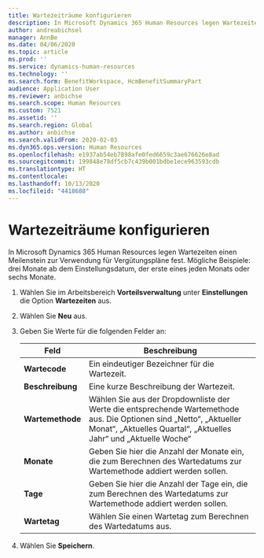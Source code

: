 ```yaml
---
title: Wartezeiträume konfigurieren
description: In Microsoft Dynamics 365 Human Resources legen Wartezeiten einen Meilenstein zur Verwendung für Vergütungspläne fest.
author: andreabichsel
manager: AnnBe
ms.date: 04/06/2020
ms.topic: article
ms.prod: ''
ms.service: dynamics-human-resources
ms.technology: ''
ms.search.form: BenefitWorkspace, HcmBenefitSummaryPart
audience: Application User
ms.reviewer: anbichse
ms.search.scope: Human Resources
ms.custom: 7521
ms.assetid: ''
ms.search.region: Global
ms.author: anbichse
ms.search.validFrom: 2020-02-03
ms.dyn365.ops.version: Human Resources
ms.openlocfilehash: e1937ab54eb7898afe0fed6659c3ae676626e8ad
ms.sourcegitcommit: 199848e78df5cb7c439b001bdbe1ece963593cdb
ms.translationtype: HT
ms.contentlocale: 
ms.lasthandoff: 10/13/2020
ms.locfileid: "4418688"
---
```

# <a name="configure-waiting-periods"></a>Wartezeiträume konfigurieren

In Microsoft Dynamics 365 Human Resources legen Wartezeiten einen Meilenstein zur Verwendung für Vergütungspläne fest. Mögliche Beispiele: drei Monate ab dem Einstellungsdatum, der erste eines jeden Monats oder sechs Monate.   

1. Wählen Sie im Arbeitsbereich **Vorteilsverwaltung** unter **Einstellungen** die Option **Wartezeiten** aus.

2. Wählen Sie **Neu** aus.

3. Geben Sie Werte für die folgenden Felder an:

   | Feld | Beschreibung |
   | --- | --- |
   | **Wartecode** | Ein eindeutiger Bezeichner für die Wartezeit. |
   | **Beschreibung** | Eine kurze Beschreibung der Wartezeit. |
   | **Wartemethode** | Wählen Sie aus der Dropdownliste der Werte die entsprechende Wartemethode aus. Die Optionen sind „Netto“, „Aktueller Monat“, „Aktuelles Quartal“, „Aktuelles Jahr“ und „Aktuelle Woche“ |
   | **Monate** | Geben Sie hier die Anzahl der Monate ein, die zum Berechnen des Wartedatums zur Wartemethode addiert werden sollen. |
   | **Tage** | Geben Sie hier die Anzahl der Tage ein, die zum Berechnen des Wartedatums zur Wartemethode addiert werden sollen. |
   | **Wartetag** | Wählen Sie einen Wartetag zum Berechnen des Wartedatums aus. |

4. Wählen Sie **Speichern**.
